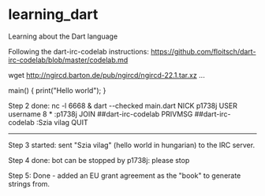 # learning_dart
Learning about the Dart language

Following the dart-irc-codelab instructions:
https://github.com/floitsch/dart-irc-codelab/blob/master/codelab.md

wget http://ngircd.barton.de/pub/ngircd/ngircd-22.1.tar.xz
...

main() {
  print("Hello world");
}

Step 2 done:
nc -l 6668 &
dart --checked main.dart
NICK p1738j
USER username 8 * :p1738j
JOIN ##dart-irc-codelab
PRIVMSG ##dart-irc-codelab :Szia vilag
QUIT

----------------

Step 3 started: sent "Szia vilag" (hello world in hungarian) to the IRC server.

Step 4 done: bot can be stopped by
p1738j: please stop

Step 5: Done - added an EU grant agreement as the "book" to generate strings from.
